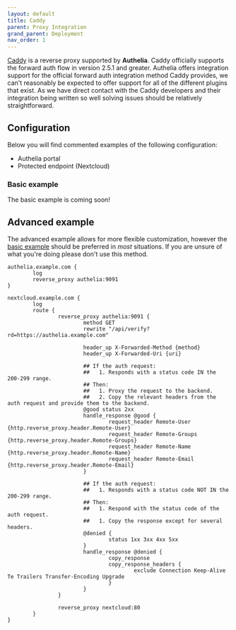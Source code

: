 ```yaml
---
layout: default
title: Caddy
parent: Proxy Integration
grand_parent: Deployment
nav_order: 1
---
```


[Caddy] is a reverse proxy supported by **Authelia**. Caddy officially supports the forward auth flow in version 2.5.1
and greater. Authelia offers integration support for the official forward auth integration method Caddy provides, we
can't reasonably be expected to offer support for all of the different plugins that exist. As we have direct contact
with the Caddy developers and their integration being written so well solving issues should be relatively straightforward.

## Configuration

Below you will find commented examples of the following configuration:

* Authelia portal
* Protected endpoint (Nextcloud)

### Basic example

The basic example is coming soon!

## Advanced example

The advanced example allows for more flexible customization, however the [basic example](#basic-example) should be
preferred in _most_ situations. If you are unsure of what you're doing please don't use this method.

```Caddyfile
authelia.example.com {
        log
        reverse_proxy authelia:9091
}

nextcloud.example.com {
        log
        route {
                reverse_proxy authelia:9091 {
                        method GET
                        rewrite "/api/verify?rd=https://authelia.example.com"

                        header_up X-Forwarded-Method {method}
                        header_up X-Forwarded-Uri {uri}

                        ## If the auth request:
                        ##   1. Responds with a status code IN the 200-299 range.
                        ## Then:
                        ##   1. Proxy the request to the backend.
                        ##   2. Copy the relevant headers from the auth request and provide them to the backend.
                        @good status 2xx
                        handle_response @good {
                                request_header Remote-User {http.reverse_proxy.header.Remote-User}
                                request_header Remote-Groups {http.reverse_proxy.header.Remote-Groups}
                                request_header Remote-Name {http.reverse_proxy.header.Remote-Name}
                                request_header Remote-Email {http.reverse_proxy.header.Remote-Email}
                        }

                        ## If the auth request:
                        ##   1. Responds with a status code NOT IN the 200-299 range.
                        ## Then:
                        ##   1. Respond with the status code of the auth request.
                        ##   1. Copy the response except for several headers.
                        @denied {
                                status 1xx 3xx 4xx 5xx
                        }
                        handle_response @denied {
                                copy_response
                                copy_response_headers {
                                        exclude Connection Keep-Alive Te Trailers Transfer-Encoding Upgrade
                                }
                        }
                }

                reverse_proxy nextcloud:80
        }
}
```


[Caddy]: https://caddyserver.com
